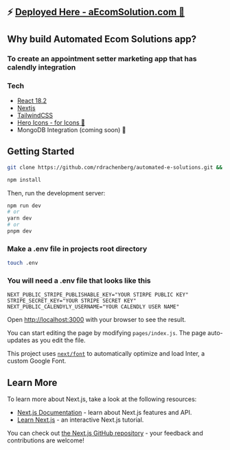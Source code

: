 ## ⚡ [Deployed Here - aEcomSolution.com  🚀](https://www.aecomsolution.com/) 

## Why build Automated Ecom Solutions app?

### To create an appointment setter marketing app that has calendly integration

### Tech
* [React 18.2](https://github.com/facebook/react/blob/main/CHANGELOG.md#1820-june-14-2022)
* [Nextjs](https://nextjs.org/docs)
* [TailwindCSS](https://tailwindcss.com/)
* [Hero Icons - for Icons 🤠](https://heroicons.com/)
* MongoDB Integration (coming soon) 👾

## Getting Started

```bash
git clone https://github.com/rdrachenberg/automated-e-solutions.git && cd automated-e-solutions

npm install

```

Then, run the development server:

```bash
npm run dev
# or
yarn dev
# or
pnpm dev
```

### Make a .env file in projects root directory

```bash
touch .env
``` 


### You will need a .env file that looks like this
```evn
NEXT_PUBLIC_STRIPE_PUBLISHABLE_KEY="YOUR STIRPE PUBLIC KEY"
STRIPE_SECRET_KEY="YOUR STRIPE SECRET KEY"
NEXT_PUBLIC_CALENDYLY_USERNAME="YOUR CALENDLY USER NAME"

```

Open [http://localhost:3000](http://localhost:3000) with your browser to see the result.

You can start editing the page by modifying `pages/index.js`. The page auto-updates as you edit the file.


This project uses [`next/font`](https://nextjs.org/docs/basic-features/font-optimization) to automatically optimize and load Inter, a custom Google Font.

## Learn More

To learn more about Next.js, take a look at the following resources:

- [Next.js Documentation](https://nextjs.org/docs) - learn about Next.js features and API.
- [Learn Next.js](https://nextjs.org/learn) - an interactive Next.js tutorial.

You can check out [the Next.js GitHub repository](https://github.com/vercel/next.js/) - your feedback and contributions are welcome!



